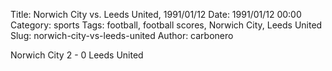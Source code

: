 Title: Norwich City vs. Leeds United, 1991/01/12
Date: 1991/01/12 00:00
Category: sports
Tags: football, football scores, Norwich City, Leeds United
Slug: norwich-city-vs-leeds-united
Author: carbonero


Norwich City 2 - 0 Leeds United
